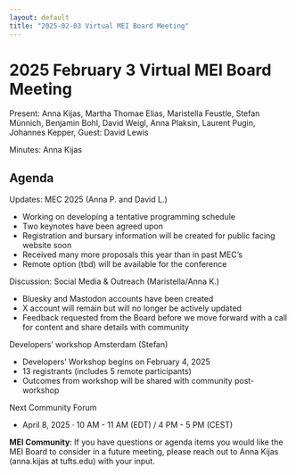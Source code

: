 ```yaml
---
layout: default
title: "2025-02-03 Virtual MEI Board Meeting"
---
```


# 2025 February 3 Virtual MEI Board Meeting

Present: Anna Kijas, Martha Thomae Elias, Maristella Feustle, Stefan Münnich, Benjamin Bohl, David Weigl, Anna Plaksin, Laurent Pugin, Johannes Kepper, Guest: David Lewis

Minutes: Anna Kijas

## Agenda

Updates: MEC 2025 (Anna P. and David L.)

- Working on developing a tentative programming schedule
- Two keynotes have been agreed upon
- Registration and bursary information will be created for public facing website soon
- Received many more proposals this year than in past MEC’s
- Remote option (tbd) will be available for the conference

Discussion: Social Media & Outreach (Maristella/Anna K.)

- Bluesky and Mastodon accounts have been created
- X account will remain but will no longer be actively updated
- Feedback requested from the Board before we move forward with a call for content and share details with community

Developers’ workshop Amsterdam (Stefan)

- Developers’ Workshop begins on February 4, 2025
- 13 registrants (includes 5 remote participants)
- Outcomes from workshop will be shared with community post-workshop


Next Community Forum

- April 8, 2025 · 10 AM - 11 AM (EDT) / 4 PM - 5 PM (CEST)


**MEI Community**: If you have questions or agenda items you would like the MEI Board to consider in a future meeting, please reach out to Anna Kijas (anna.kijas at tufts.edu) with your input.
